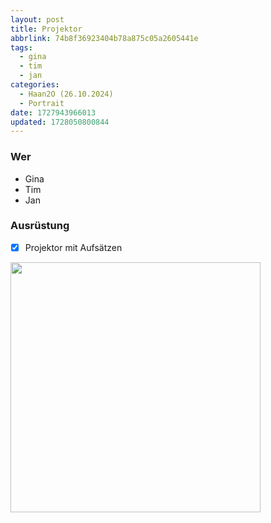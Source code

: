```yaml
---
layout: post
title: Projektor
abbrlink: 74b8f36923404b78a875c05a2605441e
tags:
  - gina
  - tim
  - jan
categories:
  - Haan2O (26.10.2024)
  - Portrait
date: 1727943966013
updated: 1728050800844
---
```


### Wer

- Gina
- Tim
- Jan

### Ausrüstung

- [x] Projektor mit Aufsätzen

<img src=":/c1c47cb72b5b49f18317882726671a7f" width="400"/>
